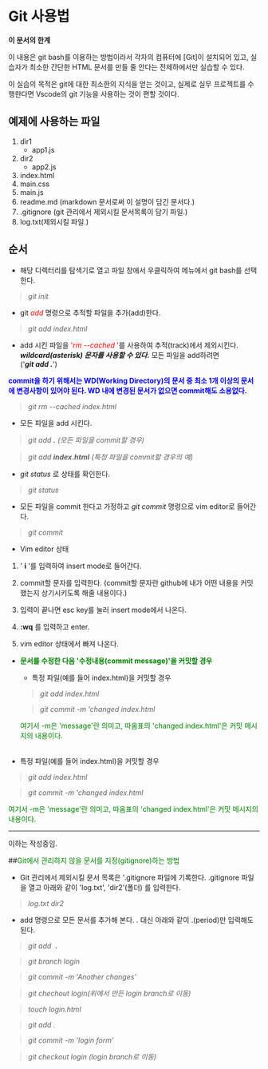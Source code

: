 # Git 사용법

**이 문서의 한계**

이 내용은 git bash를 이용하는 방법이라서 각자의 컴퓨터에 [Git]이 설치되어 있고, 실습자가 최소한 간단한 HTML 문서를 만들 줄 안다는 전제하에서만 실습할 수 있다. 

이 실습의 목적은 git에 대한 최소한의 지식을 얻는 것이고, 실제로 실무 프로젝트를 수행한다면 Vscode의 git 기능을 사용하는 것이 편할 것이다.

## 예제에 사용하는 파일

1. dir1
    * app1.js
1. dir2
    * app2.js
1. index.html
1. main.css
1. main.js
1. readme.md (markdown 문서로써 이 설명이 담긴 문서다.)
1. .gitignore (git 관리에서 제외시킬 문서목록이 담기 파일.)
1. log.txt(제외시킬 파일.)

## 순서

- 해당 디렉터리를 탐색기로 열고 파일 창에서 우클릭하여 메뉴에서 git bash를 선택한다.

>_git init_

- git <span style="color:red;">_add_</span> 명령으로 추적할 파일을 추가(add)한다.

>_git add index.html_

- add 시킨 파일을 <span style="color:red;">'_rm --cached_ '</span>를  사용하여 추적(track)에서 제외시킨다. _**wildcard(asterisk) 문자를 사용할 수 있다.**_ 모든 파일을 add하려면 <br />('_**git add .**_')

**<span style="color:blue;">commit을 하기 위해서는 WD(Working Directory)의 문서 중 최소 1개 이상의 문서에 변경사항이 있어야 된다. WD 내에 변경된 문서가 없으면 commit해도 소용없다.</span>**

>_git rm --cached index.html_

- 모든 파일을 add 시킨다.

>_git add **.**_ *(모든 파일을 commit할 경우)*

>_git add **index.html**_ *(특정 파일을 commit할 경우의 예)*

- _git status_ 로 상태를 확인한다.

>_git status_

- 모든 파일을 commit 한다고 가정하고 _git commit_ 명령으로 vim editor로 들어간다.

>_git commit_

- Vim editor 상태

1. ' **i** '를 입력하여 insert mode로 들어간다.
1. commit할 문자를 입력한다. (commit할 문자란 github에 내가 어떤 내용을 커밋했는지 상기시키도록 해줄 내용이다.)
1. 입력이 끝나면 esc key를 눌러 insert mode에서 나온다.

1. **:wq** 를 입력하고 enter.
1. vim editor 상태에서 빠져 나온다.

- **<span style="color:green;">문서를 수정한 다음 '수정내용(commit message)'을 커밋할 경우</span>**


    - 특정 파일(예를 들어 index.html)을 커밋할 경우
    >_git add index.html_
    
    >_git commit -m 'changed index.html_

    <span style="color:green;">여기서 -m은 'message'란 의미고, 따옴표의 'changed index.html'은  커밋 메시지의 내용이다.</span>
<br><br>

- 특정 파일(예를 들어 index.html)을 커밋할 경우
    
>_git add index.html_
    
>_git commit -m 'changed index.html_

<span style="color:green;">여기서 -m은 'message'란 의미고, 따옴표의 'changed index.html'은  커밋 메시지의 내용이다.</span>

-------------------
이하는 작성중임.

##<span style="color:green;">Git에서 관리하지 않을 문서를 지정(gitignore)하는 방법</span>



- Git 관리에서 제외시킬 문서 목록은 '.gitignore 파일에 기록한다. .gitignore 파일을 열고 아래와 같이 'log.txt', 'dir2'(폴더) 를 입력한다.

>_log.txt_
>_dir2_

- add 명령으로 모든 문서를 추가해 본다. *.* 대신 아래와 같이 .(period)만 입력해도 된다.

>_git add &nbsp;**.**_

>_git branch login_

>_git commit -m 'Another changes'_

>_git chechout login(위에서 만든 login branch로 이동)_

>_touch login.html_

>_git add ._

>_git commit -m 'login form'_

>_git checkout login (login branch로 이동)_

<span style="color:green;"></span><span style="color:green;"></span>

